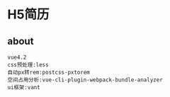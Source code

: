 # H5简历

## about
```
vue4.2
css预处理:less
自动px转rem:postcss-pxtorem
空间占用分析:vue-cli-plugin-webpack-bundle-analyzer
ui框架:vant

```

<!-- ### Compiles and hot-reloads for development
```
npm run serve
```

### Compiles and minifies for production
```
npm run build
```

### Run your unit tests
```
npm run test:unit
```

### Lints and fixes files
```
npm run lint
```

### Customize configuration
See [Configuration Reference](https://cli.vuejs.org/config/). -->

